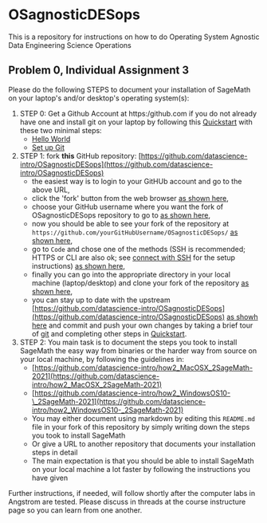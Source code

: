 # OSagnosticDESops

This is a repository for instructions on how to do Operating System Agnostic Data Engineering Science Operations

## Problem 0, Individual Assignment 3

Please do the following STEPS to document your installation of SageMath on your laptop's and/or desktop's operating system(s):

1. STEP 0: Get a Github Account at https:/github.com if you do not already have one and install git on your laptop by following this [Quickstart](https://docs.github.com/en/get-started/quickstart) with these two minimal steps:
    - [Hello World](https://docs.github.com/en/get-started/quickstart/hello-world)
    - [Set up Git](https://docs.github.com/en/get-started/quickstart/set-up-git)
2. STEP 1: fork **this** GitHub repository: [https://github.com/datascience-intro/OSagnosticDESops](https://github.com/datascience-intro/OSagnosticDESops) 
    - the easiest way is to login to your GitHUb account and go to the above URL, 
    - click the 'fork' button from the web browser [as shown here](images/fork00.png),
    - choose your GitHub username where you want the fork of OSagnosticDESops repository to go to [as shown here](images/fork01.png),
    - now you should be able to see your fork of the repository at `https://github.com/yourGitHubUsername/OSagnosticDESops/` [as shown here](images/fork02.png),
    - go to `Code` and chose one of the methods (SSH is recommended; HTTPS or CLI are also ok; see [connect with SSH](https://docs.github.com/en/enterprise-server@3.0/authentication/connecting-to-github-with-ssh) for the setup instructions) [as shown here](images/fork03.png),
    - finally you can go into the appropriate directory in your local machine (laptop/desktop) and clone your fork of the repository [as shown here](images/fork04_cloneYourForkLocally.png),
    - you can stay up to date with the upstream [https://github.com/datascience-intro/OSagnosticDESops](https://github.com/datascience-intro/OSagnosticDESops) [as showh here](images/fork05_fetchAndMetgeUpstream.png) and commit and push your own changes by taking a brief tour of [git](https://en.wikipedia.org/wiki/Git) and completing other steps in [Quickstart](https://docs.github.com/en/get-started/quickstart).
3. STEP 2: You main task is to document the steps you took to install SageMath the easy way from binaries or the harder way from source on your local machine, by following the guidelines in:
    - [https://github.com/datascience-intro/how2_MacOSX_2SageMath-2021](https://github.com/datascience-intro/how2_MacOSX_2SageMath-2021)
    - [https://github.com/datascience-intro/how2_WindowsOS10-\_2SageMath-2021](https://github.com/datascience-intro/how2_WindowsOS10-_2SageMath-2021)
    - You may either document using markdown by editing this `README.md` file in your fork of this repository by simply writing down the steps you took to install SageMath
    - Or give a URL to another repository that documents your installation steps in detail
    - The main expectation is that you should be able to install SageMath on your local machine a lot faster by following the instructions you have given
 
Further instructions, if needed, will follow shortly after the computer labs in Angstrom are tested. Please discuss in threads at the course instructure page so you can learn from one another.
